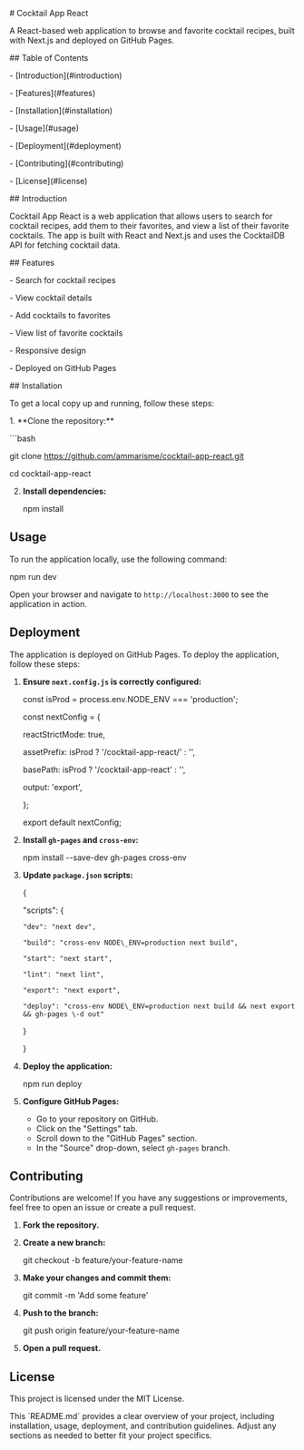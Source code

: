 \# Cocktail App React

A React-based web application to browse and favorite cocktail recipes, built with Next.js and deployed on GitHub Pages.

\#\# Table of Contents

\- \[Introduction\](\#introduction)

\- \[Features\](\#features)

\- \[Installation\](\#installation)

\- \[Usage\](\#usage)

\- \[Deployment\](\#deployment)

\- \[Contributing\](\#contributing)

\- \[License\](\#license)

\#\# Introduction

Cocktail App React is a web application that allows users to search for cocktail recipes, add them to their favorites, and view a list of their favorite cocktails. The app is built with React and Next.js and uses the CocktailDB API for fetching cocktail data.

\#\# Features

\- Search for cocktail recipes

\- View cocktail details

\- Add cocktails to favorites

\- View list of favorite cocktails

\- Responsive design

\- Deployed on GitHub Pages

\#\# Installation

To get a local copy up and running, follow these steps:

1\. \*\*Clone the repository:\*\*

   \`\`\`bash

   git clone https://github.com/ammarisme/cocktail-app-react.git

   cd cocktail-app-react

2. **Install dependencies:**  
     
   npm install

## Usage

To run the application locally, use the following command:

npm run dev

Open your browser and navigate to `http://localhost:3000` to see the application in action.

## Deployment

The application is deployed on GitHub Pages. To deploy the application, follow these steps:

1. **Ensure `next.config.js` is correctly configured:**  
     
   const isProd \= process.env.NODE\_ENV \=== 'production';  
     
     
   const nextConfig \= {  
     
     reactStrictMode: true,  
     
     assetPrefix: isProd ? '/cocktail-app-react/' : '',  
     
     basePath: isProd ? '/cocktail-app-react' : '',  
     
     output: 'export',  
     
   };  
     
     
   export default nextConfig;  
     
1. **Install `gh-pages` and `cross-env`:**  
     
   npm install \--save-dev gh-pages cross-env  
     
1. **Update `package.json` scripts:**  
     
   {  
     
     "scripts": {  
     
       "dev": "next dev",  
     
       "build": "cross-env NODE\_ENV=production next build",  
     
       "start": "next start",  
     
       "lint": "next lint",  
     
       "export": "next export",  
     
       "deploy": "cross-env NODE\_ENV=production next build && next export && gh-pages \-d out"  
     
     }  
     
   }  
     
1. **Deploy the application:**  
     
   npm run deploy  
     
1. **Configure GitHub Pages:**  
     
   - Go to your repository on GitHub.  
   - Click on the "Settings" tab.  
   - Scroll down to the "GitHub Pages" section.  
   - In the "Source" drop-down, select `gh-pages` branch.

## Contributing

Contributions are welcome\! If you have any suggestions or improvements, feel free to open an issue or create a pull request.

1. **Fork the repository.**  
1. **Create a new branch:**  
     
   git checkout \-b feature/your-feature-name  
     
1. **Make your changes and commit them:**  
     
   git commit \-m 'Add some feature'  
     
1. **Push to the branch:**  
     
   git push origin feature/your-feature-name  
     
1. **Open a pull request.**

## License

This project is licensed under the MIT License.

This \`README.md\` provides a clear overview of your project, including installation, usage, deployment, and contribution guidelines. Adjust any sections as needed to better fit your project specifics.  
